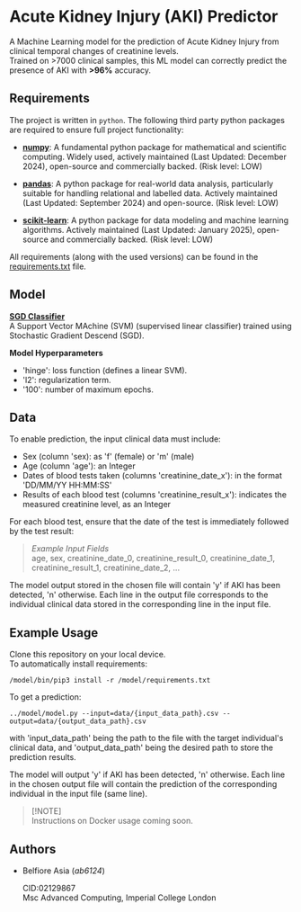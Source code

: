 
# Acute Kidney Injury (AKI) Predictor

A Machine Learning model for the prediction of Acute Kidney Injury from clinical temporal changes of creatinine levels.\
Trained on >7000 clinical samples, this ML model can correctly predict the presence of AKI with **>96%** accuracy.

## Requirements

The project is written in `python`. The following third party python packages are required to ensure full project functionality:

- [**numpy**](https://numpy.org/doc/stable/index.html): A fundamental python package for mathematical and scientific computing. Widely used, actively maintained (Last Updated: December 2024), open-source and commercially backed. (Risk level: LOW)

- [**pandas**](https://pandas.pydata.org/): A python package for real-world data analysis, particularly suitable for handling relational and labelled data. Actively maintained (Last Updated: September 2024) and open-source. (Risk level: LOW)

- [**scikit-learn**](https://scikit-learn.org/stable/index.html): A python package for data modeling and machine learning algorithms. Actively maintained (Last Updated: January 2025), open-source and commercially backed. (Risk level: LOW)

All requirements (along with the used versions) can be found in the [requirements.txt](requirements.txt) file.


## Model

[**SGD Classifier**](https://scikit-learn.org/1.5/modules/generated/sklearn.linear_model.SGDClassifier.html)\
A Support Vector MAchine (SVM) (supervised linear classifier) trained using Stochastic Gradient Descend (SGD).

**Model Hyperparameters**
- 'hinge': loss function (defines a linear SVM).
- 'l2': regularization term.
- '100': number of maximum epochs.


## Data

To enable prediction, the input clinical data must include:

- Sex (column 'sex): as 'f' (female) or 'm' (male)
- Age (column 'age'): an Integer
- Dates of blood tests taken (columns 'creatinine_date_x'): in the format 'DD/MM/YY HH:MM:SS'
- Results of each blood test (columns 'creatinine_result_x'): indicates the measured creatinine level, as an Integer

For each blood test, ensure that the date of the test is immediately followed by the test result:
> *Example Input Fields*\
> age, sex, creatinine_date_0, creatinine_result_0, creatinine_date_1, creatinine_result_1, creatinine_date_2, ...

The model output stored in the chosen file will contain 'y' if AKI has been detected, 'n' otherwise. 
Each line in the output file corresponds to the individual clinical data stored in the corresponding line in the input file.


## Example Usage
Clone this repository on your local device.\
To automatically install requirements:
```console
/model/bin/pip3 install -r /model/requirements.txt
```

To get a prediction:
```console
../model/model.py --input=data/{input_data_path}.csv --output=data/{output_data_path}.csv
```
with 'input_data_path' being the path to the file with the target individual's clinical data, and 'output_data_path' being the desired path to store the prediction results.

The model will output 'y' if AKI has been detected, 'n' otherwise. Each line in the chosen output file will contain the prediction of the corresponding individual in the input file (same line).

> [!NOTE]\
> Instructions on Docker usage coming soon.


## Authors

- Belfiore Asia (*ab6124*)
    
    CID:02129867\
    Msc Advanced Computing,
    Imperial College London

